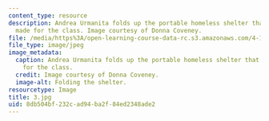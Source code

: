 ```yaml
---
content_type: resource
description: Andrea Urmanita folds up the portable homeless shelter that her team
  made for the class. Image courtesy of Donna Coveney.
file: /media/https%3A/open-learning-course-data-rc.s3.amazonaws.com/4-125a-architecture-studio-building-in-landscapes-fall-2005/8db504bf232cad94ba2f84ed2348ade2_3.jpg
file_type: image/jpeg
image_metadata:
  caption: Andrea Urmanita folds up the portable homeless shelter that her team made
    for the class.
  credit: Image courtesy of Donna Coveney.
  image-alt: Folding the shelter.
resourcetype: Image
title: 3.jpg
uid: 8db504bf-232c-ad94-ba2f-84ed2348ade2
---
```

